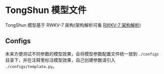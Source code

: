 # TongShun 模型文件
TongShun 模型基于 RWKV-7 架构(架构解析可看 [RWKV-7 架构解析](https://www.cnblogs.com/Ctrl-cCtrl-v/p/18906192))

## Configs
未来方便测试不同参数的模型效果，会将模型参数配置文件统一放到 `./configs` 目录下，并在注释里标注模型效果，自己创建参数请引入 `./configs/template.py`。